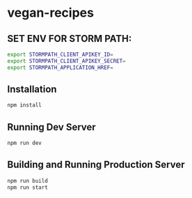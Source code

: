 # vegan-recipes

## SET ENV FOR STORM PATH: 

```bash
export STORMPATH_CLIENT_APIKEY_ID=
export STORMPATH_CLIENT_APIKEY_SECRET=
export STORMPATH_APPLICATION_HREF=
```

## Installation

```bash
npm install
```

## Running Dev Server

```bash
npm run dev
```

## Building and Running Production Server

```bash
npm run build
npm run start
